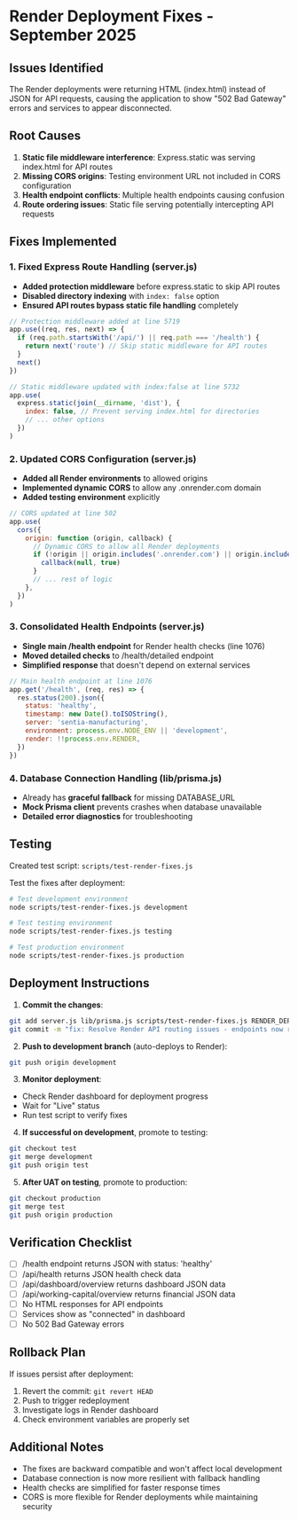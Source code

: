 # Render Deployment Fixes - September 2025

## Issues Identified

The Render deployments were returning HTML (index.html) instead of JSON for API requests, causing the application to show "502 Bad Gateway" errors and services to appear disconnected.

## Root Causes

1. **Static file middleware interference**: Express.static was serving index.html for API routes
2. **Missing CORS origins**: Testing environment URL not included in CORS configuration
3. **Health endpoint conflicts**: Multiple health endpoints causing confusion
4. **Route ordering issues**: Static file serving potentially intercepting API requests

## Fixes Implemented

### 1. Fixed Express Route Handling (server.js)

- **Added protection middleware** before express.static to skip API routes
- **Disabled directory indexing** with `index: false` option
- **Ensured API routes bypass static file handling** completely

```javascript
// Protection middleware added at line 5719
app.use((req, res, next) => {
  if (req.path.startsWith('/api/') || req.path === '/health') {
    return next('route') // Skip static middleware for API routes
  }
  next()
})

// Static middleware updated with index:false at line 5732
app.use(
  express.static(join(__dirname, 'dist'), {
    index: false, // Prevent serving index.html for directories
    // ... other options
  })
)
```

### 2. Updated CORS Configuration (server.js)

- **Added all Render environments** to allowed origins
- **Implemented dynamic CORS** to allow any .onrender.com domain
- **Added testing environment** explicitly

```javascript
// CORS updated at line 502
app.use(
  cors({
    origin: function (origin, callback) {
      // Dynamic CORS to allow all Render deployments
      if (!origin || origin.includes('.onrender.com') || origin.includes('localhost')) {
        callback(null, true)
      }
      // ... rest of logic
    },
  })
)
```

### 3. Consolidated Health Endpoints (server.js)

- **Single main /health endpoint** for Render health checks (line 1076)
- **Moved detailed checks** to /health/detailed endpoint
- **Simplified response** that doesn't depend on external services

```javascript
// Main health endpoint at line 1076
app.get('/health', (req, res) => {
  res.status(200).json({
    status: 'healthy',
    timestamp: new Date().toISOString(),
    server: 'sentia-manufacturing',
    environment: process.env.NODE_ENV || 'development',
    render: !!process.env.RENDER,
  })
})
```

### 4. Database Connection Handling (lib/prisma.js)

- Already has **graceful fallback** for missing DATABASE_URL
- **Mock Prisma client** prevents crashes when database unavailable
- **Detailed error diagnostics** for troubleshooting

## Testing

Created test script: `scripts/test-render-fixes.js`

Test the fixes after deployment:

```bash
# Test development environment
node scripts/test-render-fixes.js development

# Test testing environment
node scripts/test-render-fixes.js testing

# Test production environment
node scripts/test-render-fixes.js production
```

## Deployment Instructions

1. **Commit the changes**:

```bash
git add server.js lib/prisma.js scripts/test-render-fixes.js RENDER_DEPLOYMENT_FIXES.md
git commit -m "fix: Resolve Render API routing issues - endpoints now return JSON instead of HTML"
```

2. **Push to development branch** (auto-deploys to Render):

```bash
git push origin development
```

3. **Monitor deployment**:

- Check Render dashboard for deployment progress
- Wait for "Live" status
- Run test script to verify fixes

4. **If successful on development**, promote to testing:

```bash
git checkout test
git merge development
git push origin test
```

5. **After UAT on testing**, promote to production:

```bash
git checkout production
git merge test
git push origin production
```

## Verification Checklist

- [ ] /health endpoint returns JSON with status: 'healthy'
- [ ] /api/health returns JSON health check data
- [ ] /api/dashboard/overview returns dashboard JSON data
- [ ] /api/working-capital/overview returns financial JSON data
- [ ] No HTML responses for API endpoints
- [ ] Services show as "connected" in dashboard
- [ ] No 502 Bad Gateway errors

## Rollback Plan

If issues persist after deployment:

1. Revert the commit: `git revert HEAD`
2. Push to trigger redeployment
3. Investigate logs in Render dashboard
4. Check environment variables are properly set

## Additional Notes

- The fixes are backward compatible and won't affect local development
- Database connection is now more resilient with fallback handling
- Health checks are simplified for faster response times
- CORS is more flexible for Render deployments while maintaining security
